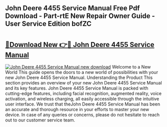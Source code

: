 ## John Deere 4455 Service Manual Free Pdf Download - Part-rtE New Repair Owner Guide - User Service Edition bofZC

# <h2><a href="http://bc92720.oget.top/?id=John+Deere+4455+Service+Manual">🔗Download New 👉🔴 John Deere 4455 Service Manual</a></h2>

[![John Deere 4455 Service Manual new download](https://i.imgur.com/5g1atiW.png)](http://bc92720.oget.top/?id=John+Deere+4455+Service+Manual)
Welcome to a New World This guide opens the doors to a new world of possibilities with your new John Deere 4455 Service Manual. Understanding the Product This section provides an overview of your new John Deere 4455 Service Manual and its key features. John Deere 4455 Service Manual is packed with cutting-edge features, including facial recognition, augmented reality, voice activation, and wireless charging, all easily accessible through the intuitive user interface. We trust that theJohn Deere 4455 Service Manual has been an accurate and thorough resource in your efforts to master your new device. In case of any queries or concerns, please do not hesitate to reach out to our customer service team.
